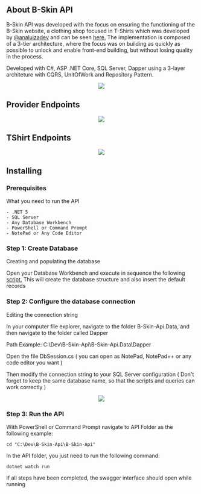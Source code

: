 <div>
  
  ## About B-Skin API
  B-Skin API was developed with the focus on ensuring the functioning of the B-Skin website, a clothing shop focused in T-Shirts which was developed by [@analuizadev](https://github.com/analuizadev) 
  and can be seen [here.](https://github.com/analuizadev/B-skin)
  The implementation is composed of a 3-tier architecture, where the focus was on building as quickly as possible to unlock and enable front-end building, but without losing quality in the process.
  
  Developed with C#, ASP .NET Core, SQL Server, Dapper using a 3-layer architeture with CQRS, UnitOfWork and Repository Pattern.
  
  <div align="center">
    <img src="https://media.discordapp.net/attachments/1050461916474122251/1090459415016124516/image.png"></img>
  </div>
  
  
  ## Provider Endpoints
  
  <div align="center">
    <img src="https://media.discordapp.net/attachments/1050461916474122251/1090462186205368360/image.png"></img>
  </div>
  
  
   ## TShirt Endpoints
  
  <div align="center">
    <img src="https://media.discordapp.net/attachments/1050461916474122251/1090463109631713280/image.png"></img>
  </div>
  
  
  ## Installing
  
  ### Prerequisites
  What you need to run the API

  ```
  - .NET 5
  - SQL Server
  - Any Database Workbench
  - PowerShell or Command Prompt
  - NotePad or Any Code Editor
  ```
  
  ### Step 1: Create Database
  Creating and populating the database
  
  Open your Database Workbench and execute in sequence the following [script.](https://github.com/CarlosE-Dev/B-Skin-Api/blob/master/B-Skin-Api.Data/Scripts/Scripts.txt)
  This will create the database structure and also insert the default records
  
  ### Step 2: Configure the database connection
  Editing the connection string
  
  In your computer file explorer, navigate to the folder B-Skin-Api.Data, and then navigate to the folder called Dapper

  Path Example: C:\Dev\B-Skin-Api\B-Skin-Api.Data\Dapper
  
  Open the file DbSession.cs ( you can open as NotePad, NotePad++ or any code editor you want )
  
  Then modify the connection string to your SQL Server configuration
  ( Don't forget to keep the same database name, so that the scripts and queries can work correctly )
  
  <div align="center">
    <img src="https://media.discordapp.net/attachments/1050461916474122251/1090483849743585421/image.png"></img>
  </div>
  
  ### Step 3: Run the API
  With PowerShell or Command Prompt navigate to API Folder as the following example:
  
  ```
  cd "C:\Dev\B-Skin-Api\B-Skin-Api"
  ```
  
  In the API folder, you just need to run the following command:
  
  ```
  dotnet watch run
  ```
  
  If all steps have been completed, the swagger interface should open while running
  
</div>





